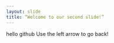 ```yaml
---
layout: slide
title: “Welcome to our second slide!”
---
```

hello github
Use the left arrow to go back!
